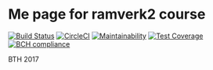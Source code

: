 # Me page for ramverk2 course

[![Build Status](https://travis-ci.org/emsa16/ramverk2-me.svg?branch=master)](https://travis-ci.org/emsa16/ramverk2-me)
[![CircleCI](https://circleci.com/gh/emsa16/ramverk2-me.svg?style=svg)](https://circleci.com/gh/emsa16/ramverk2-me)
[![Maintainability](https://api.codeclimate.com/v1/badges/e01f59ff40dc859e5645/maintainability)](https://codeclimate.com/github/emsa16/ramverk2-me/maintainability)
[![Test Coverage](https://api.codeclimate.com/v1/badges/e01f59ff40dc859e5645/test_coverage)](https://codeclimate.com/github/emsa16/ramverk2-me/test_coverage)
[![BCH compliance](https://bettercodehub.com/edge/badge/emsa16/ramverk2-me?branch=master)](https://bettercodehub.com/)

BTH 2017

